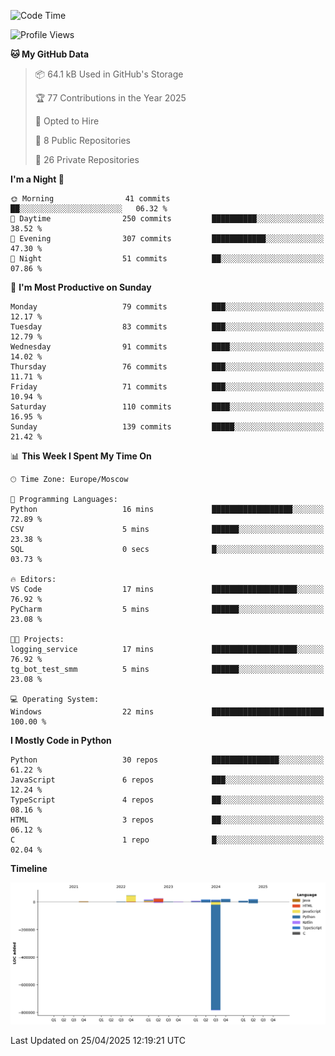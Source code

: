 <!--START_SECTION:waka-->
![Code Time](http://img.shields.io/badge/Code%20Time-659%20hrs%2021%20mins-blue)

![Profile Views](http://img.shields.io/badge/Profile%20Views-0-blue)

**🐱 My GitHub Data** 

> 📦 64.1 kB Used in GitHub's Storage 
 > 
> 🏆 77 Contributions in the Year 2025
 > 
> 💼 Opted to Hire
 > 
> 📜 8 Public Repositories 
 > 
> 🔑 26 Private Repositories 
 > 
**I'm a Night 🦉** 

```text
🌞 Morning                41 commits          ██░░░░░░░░░░░░░░░░░░░░░░░   06.32 % 
🌆 Daytime                250 commits         ██████████░░░░░░░░░░░░░░░   38.52 % 
🌃 Evening                307 commits         ████████████░░░░░░░░░░░░░   47.30 % 
🌙 Night                  51 commits          ██░░░░░░░░░░░░░░░░░░░░░░░   07.86 % 
```
📅 **I'm Most Productive on Sunday** 

```text
Monday                   79 commits          ███░░░░░░░░░░░░░░░░░░░░░░   12.17 % 
Tuesday                  83 commits          ███░░░░░░░░░░░░░░░░░░░░░░   12.79 % 
Wednesday                91 commits          ████░░░░░░░░░░░░░░░░░░░░░   14.02 % 
Thursday                 76 commits          ███░░░░░░░░░░░░░░░░░░░░░░   11.71 % 
Friday                   71 commits          ███░░░░░░░░░░░░░░░░░░░░░░   10.94 % 
Saturday                 110 commits         ████░░░░░░░░░░░░░░░░░░░░░   16.95 % 
Sunday                   139 commits         █████░░░░░░░░░░░░░░░░░░░░   21.42 % 
```


📊 **This Week I Spent My Time On** 

```text
🕑︎ Time Zone: Europe/Moscow

💬 Programming Languages: 
Python                   16 mins             ██████████████████░░░░░░░   72.89 % 
CSV                      5 mins              ██████░░░░░░░░░░░░░░░░░░░   23.38 % 
SQL                      0 secs              █░░░░░░░░░░░░░░░░░░░░░░░░   03.73 % 

🔥 Editors: 
VS Code                  17 mins             ███████████████████░░░░░░   76.92 % 
PyCharm                  5 mins              ██████░░░░░░░░░░░░░░░░░░░   23.08 % 

🐱‍💻 Projects: 
logging_service          17 mins             ███████████████████░░░░░░   76.92 % 
tg_bot_test_smm          5 mins              ██████░░░░░░░░░░░░░░░░░░░   23.08 % 

💻 Operating System: 
Windows                  22 mins             █████████████████████████   100.00 % 
```

**I Mostly Code in Python** 

```text
Python                   30 repos            ███████████████░░░░░░░░░░   61.22 % 
JavaScript               6 repos             ███░░░░░░░░░░░░░░░░░░░░░░   12.24 % 
TypeScript               4 repos             ██░░░░░░░░░░░░░░░░░░░░░░░   08.16 % 
HTML                     3 repos             ██░░░░░░░░░░░░░░░░░░░░░░░   06.12 % 
C                        1 repo              █░░░░░░░░░░░░░░░░░░░░░░░░   02.04 % 
```



**Timeline**

![Lines of Code chart](https://raw.githubusercontent.com/adlemx/adlemx/main/assets/bar_graph.png)


 Last Updated on 25/04/2025 12:19:21 UTC
<!--END_SECTION:waka-->
